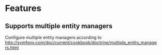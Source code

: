 Features
===========

Supports multiple entity managers 
-------------

Configure multiple entity managers according to http://symfony.com/doc/current/cookbook/doctrine/multiple_entity_managers.html
